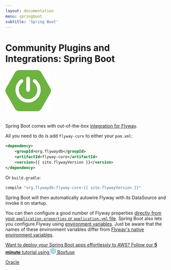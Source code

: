```yaml
---
layout: documentation
menu: springboot
subtitle: 'Spring Boot'
---
```

# Community Plugins and Integrations: Spring Boot

<img src="/assets/logos/springboot.png" style="margin-bottom: 20px">

Spring Boot comes with out-of-the-box <a href="https://docs.spring.io/spring-boot/docs/current/reference/html/howto-database-initialization.html#howto-execute-flyway-database-migrations-on-startup">integration for Flyway</a>.

All you need to do is add `flyway-core` to either your `pom.xml`:
```xml
<dependency>
    <groupId>org.flywaydb</groupId>
    <artifactId>flyway-core</artifactId>
    <version>{{ site.flywayVersion }}</version>
</dependency>
```

Or `build.gradle`:

```groovy
compile "org.flywaydb:flyway-core:{{ site.flywayVersion }}"
```

Spring Boot will then automatically autowire Flyway with its DataSource and invoke it on startup.

You can then configure a good number of Flyway properties [directly from your `application.properties` or `application.yml` file](https://docs.spring.io/spring-boot/docs/current/reference/html/common-application-properties.html).
Spring Boot also lets you configure Flyway using [environment variables](https://docs.spring.io/spring-boot/docs/current/reference/html/boot-features-external-config.html).
Just be aware that the names of these environment variables differ from [Flyway's native environment variables](https://flywaydb.org/documentation/envvars).

<a class="inline-cta" href="https://boxfuse.com/blog/spring-boot-ec2"><i class="fa fa-cloud"></i> Want to deploy your Spring Boot apps effortlessly to AWS? Follow our <strong>5 minute</strong> tutorial using <img src="/assets/logo/boxfuse-logo-nano-blue.png"> Boxfuse <i class="fa fa-arrow-right"></i></a>

<p class="next-steps">
    <a class="btn btn-primary" href="/documentation/database/oracle">Oracle <i class="fa fa-arrow-right"></i></a>
</p>